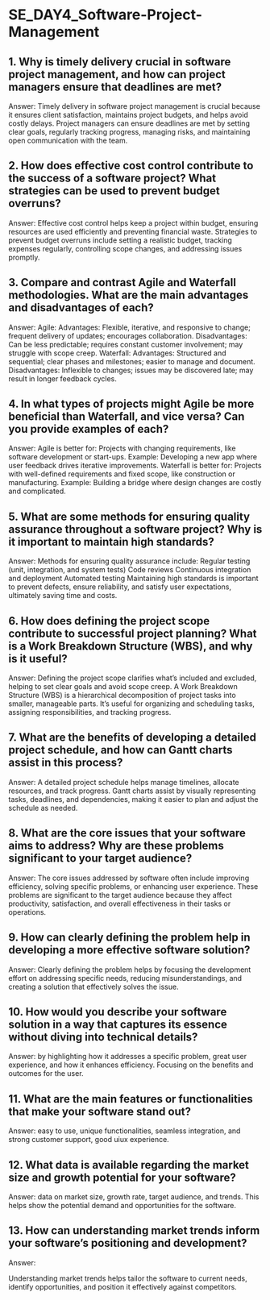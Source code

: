 # SE_DAY4_Software-Project-Management
## 1. Why is timely delivery crucial in software project management, and how can project managers ensure that deadlines are met?

Answer:
Timely delivery in software project management is crucial because it ensures client satisfaction, maintains project budgets, and helps avoid costly delays. Project managers can ensure deadlines are met by setting clear goals, regularly tracking progress, managing risks, and maintaining open communication with the team. 

## 2. How does effective cost control contribute to the success of a software project? What strategies can be used to prevent budget overruns?

Answer:
Effective cost control helps keep a project within budget, ensuring resources are used efficiently and preventing financial waste. Strategies to prevent budget overruns include setting a realistic budget, tracking expenses regularly, controlling scope changes, and addressing issues promptly.

## 3. Compare and contrast Agile and Waterfall methodologies. What are the main advantages and disadvantages of each?

Answer:
Agile:
    Advantages: Flexible, iterative, and responsive to change; frequent delivery of updates; encourages collaboration.
    Disadvantages: Can be less predictable; requires constant customer involvement; may struggle with scope creep.
Waterfall:
    Advantages: Structured and sequential; clear phases and milestones; easier to manage and document.
    Disadvantages: Inflexible to changes; issues may be discovered late; may result in longer feedback cycles.

## 4. In what types of projects might Agile be more beneficial than Waterfall, and vice versa? Can you provide examples of each?

Answer:
Agile is better for:
    Projects with changing requirements, like software development or start-ups.
    Example: Developing a new app where user feedback drives iterative improvements.
Waterfall is better for:
    Projects with well-defined requirements and fixed scope, like construction or manufacturing.
    Example: Building a bridge where design changes are costly and complicated.

## 5. What are some methods for ensuring quality assurance throughout a software project? Why is it important to maintain high standards?

Answer:
Methods for ensuring quality assurance include:
    Regular testing (unit, integration, and system tests)
    Code reviews
    Continuous integration and deployment
    Automated testing
Maintaining high standards is important to prevent defects, ensure reliability, and satisfy user expectations, ultimately saving time and costs.

## 6. How does defining the project scope contribute to successful project planning? What is a Work Breakdown Structure (WBS), and why is it useful?

Answer:
Defining the project scope clarifies what’s included and excluded, helping to set clear goals and avoid scope creep.
A Work Breakdown Structure (WBS) is a hierarchical decomposition of project tasks into smaller, manageable parts. It’s useful for organizing and scheduling tasks, assigning responsibilities, and tracking progress.

## 7. What are the benefits of developing a detailed project schedule, and how can Gantt charts assist in this process?
Answer:
A detailed project schedule helps manage timelines, allocate resources, and track progress. Gantt charts assist by visually representing tasks, deadlines, and dependencies, making it easier to plan and adjust the schedule as needed.

## 8. What are the core issues that your software aims to address? Why are these problems significant to your target audience?
Answer:
The core issues addressed by software often include improving efficiency, solving specific problems, or enhancing user experience. These problems are significant to the target audience because they affect productivity, satisfaction, and overall effectiveness in their tasks or operations.

## 9. How can clearly defining the problem help in developing a more effective software solution?
Answer:
Clearly defining the problem helps by focusing the development effort on addressing specific needs, reducing misunderstandings, and creating a solution that effectively solves the issue.
## 10. How would you describe your software solution in a way that captures its essence without diving into technical details?
Answer:
by highlighting how it addresses a specific problem, great user experience, and how it enhances efficiency. Focusing on the benefits and outcomes for the user. 

## 11. What are the main features or functionalities that make your software stand out?
Answer: easy to use, unique functionalities, seamless integration, and strong customer support, good uiux experience.

## 12. What data is available regarding the market size and growth potential for your software?

Answer:
 data on market size, growth rate, target audience, and trends. This helps show the potential demand and opportunities for the software.
## 13. How can understanding market trends inform your software’s positioning and development?

Answer:

Understanding market trends helps tailor the software to current needs, identify opportunities, and position it effectively against competitors.
